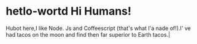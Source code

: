 # hetlo-wortd Hi Humans!
Hubot here,I like Node. Js and Coffeescript (that's what I'a nade of!).I' ve had tacos on the moon and find then far superior to Earth tacos.|
